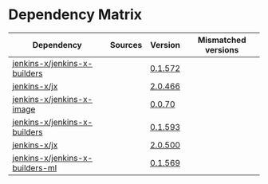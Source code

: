 # Dependency Matrix

Dependency | Sources | Version | Mismatched versions
---------- | ------- | ------- | -------------------
[jenkins-x/jenkins-x-builders](https://github.com/jenkins-x/jenkins-x-builders) |  | [0.1.572]() | 
[jenkins-x/jx](https://github.com/jenkins-x/jx) |  | [2.0.466]() | 
[jenkins-x/jenkins-x-image](https://github.com/jenkins-x/jenkins-x-image) |  | [0.0.70](https://github.com/jenkins-x/jenkins-x-image/releases/tag/0.0.70) | 
[jenkins-x/jenkins-x-builders](https://github.com/jenkins-x/jenkins-x-builders) |  | [0.1.593]() | 
[jenkins-x/jx](https://github.com/jenkins-x/jx) |  | [2.0.500](https://github.com/jenkins-x/jx/releases/tag/v2.0.500) | 
[jenkins-x/jenkins-x-builders-ml](https://github.com/jenkins-x/jenkins-x-builders-ml) |  | [0.1.569]() | 
